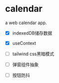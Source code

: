 # calendar
a web calendar app.

- [x] indexedDB储存数据
- [x] useContext
- [ ] tailwind css黑暗模式
- [ ] 弹窗组件抽象
- [ ] 按钮防抖

